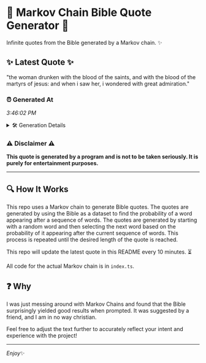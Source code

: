 # 📖 Markov Chain Bible Quote Generator 📖

Infinite quotes from the Bible generated by a Markov chain. ✨

## ✨ Latest Quote ✨
"the woman drunken with the blood of the saints, and with the blood of the martyrs of jesus: and when i saw her, i wondered with great admiration."

### ⏰ Generated At
*3:46:02 PM*

<details>
    <summary>🛠️ Generation Details</summary>
    <p>
        <strong>🌱 Seed:</strong> the<br>
        <strong>🔄 Iterations:</strong> 27<br>
        <strong>📜 Context History:</strong><br>[ the ]: woman<br>[ the, woman ]: drunken<br>[ the, woman, drunken ]: with<br>[ the, woman, drunken, with ]: the<br>[ the, woman, drunken, with, the ]: blood<br>[ the, woman, drunken, with, the, blood ]: of<br>[ woman, drunken, with, the, blood, of ]: the<br>[ drunken, with, the, blood, of, the ]: saints,<br>[ with, the, blood, of, the, saints, ]: and<br>[ the, blood, of, the, saints,, and ]: with<br>[ blood, of, the, saints,, and, with ]: the<br>[ of, the, saints,, and, with, the ]: blood<br>[ the, saints,, and, with, the, blood ]: of<br>[ saints,, and, with, the, blood, of ]: the<br>[ and, with, the, blood, of, the ]: martyrs<br>[ with, the, blood, of, the, martyrs ]: of<br>[ the, blood, of, the, martyrs, of ]: jesus:<br>[ blood, of, the, martyrs, of, jesus: ]: and<br>[ of, the, martyrs, of, jesus:, and ]: when<br>[ the, martyrs, of, jesus:, and, when ]: i<br>[ martyrs, of, jesus:, and, when, i ]: saw<br>[ of, jesus:, and, when, i, saw ]: her,<br>[ jesus:, and, when, i, saw, her, ]: i<br>[ and, when, i, saw, her,, i ]: wondered<br>[ when, i, saw, her,, i, wondered ]: with<br>[ i, saw, her,, i, wondered, with ]: great<br>[ saw, her,, i, wondered, with, great ]: admiration.<br>
    </p>
</details>

### ⚠️ Disclaimer ⚠️
**This quote is generated by a program and is not to be taken seriously. It is purely for entertainment purposes.**

---

## 🔍 How It Works

This repo uses a Markov chain to generate Bible quotes. The quotes are generated by using the Bible as a dataset to find the probability of a word appearing after a sequence of words. The quotes are generated by starting with a random word and then selecting the next word based on the probability of it appearing after the current sequence of words. This process is repeated until the desired length of the quote is reached.

This repo will update the latest quote in this README every 10 minutes. ⏳

All code for the actual Markov chain is in `index.ts`.

## ❓ Why

I was just messing around with Markov Chains and found that the Bible surprisingly yielded good results when prompted. 
It was suggested by a friend, and I am in no way christian.

Feel free to adjust the text further to accurately reflect your intent and experience with the project!

---

*Enjoy*✨
